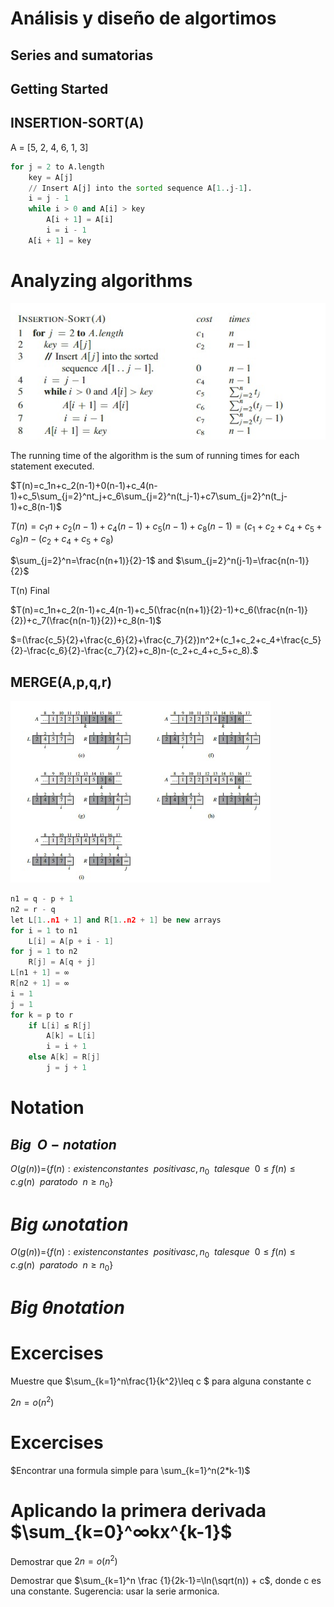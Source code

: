 # Análisis y diseño de algortimos

## Series and sumatorias


## Getting Started 

## INSERTION-SORT(A)

A = [5, 2, 4, 6, 1, 3]

```py
for j = 2 to A.length 
    key = A[j]
    // Insert A[j] into the sorted sequence A[1..j-1].
    i = j - 1
    while i > 0 and A[i] > key
        A[i + 1] = A[i]
        i = i - 1
    A[i + 1] = key
```

# Analyzing algorithms

![insertion](./images/insertion-sort.jpg)

The running time of the algorithm is the sum of running times for each statement executed.

$T(n)=c_1n+c_2(n-1)+0(n-1)+c_4(n-1)+c_5\sum_{j=2}^nt_j+c_6\sum_{j=2}^n(t_j-1)+c7\sum_{j=2}^n(t_j-1)+c_8(n-1)$

$T(n)=c_1n+c_2(n-1)+c_4(n-1)+c_5(n-1)+c_8(n-1)= (c_{1}+c_{2}+c_{4}+c_{5}+c_{8})n-(c_{2}+c_{4}+c_{5}+c_{8})$

$\sum_{j=2}^n=\frac{n(n+1)}{2}-1$ and $\sum_{j=2}^n(j-1)=\frac{n(n-1)}{2}$

T(n) Final

$T(n)=c_1n+c_2(n-1)+c_4(n-1)+c_5(\frac{n(n+1)}{2}-1)+c_6(\frac{n(n-1)}{2})+c_7(\frac{n(n-1)}{2})+c_8(n-1)$

$=(\frac{c_5}{2}+\frac{c_6}{2}+\frac{c_7}{2})n^2+(c_1+c_2+c_4+\frac{c_5}{2}-\frac{c_6}{2}-\frac{c_7}{2}+c_8)n-(c_2+c_4+c_5+c_8).$


## MERGE(A,p,q,r)

![merge](./images/merge-sort.jpg)

```c++
n1 = q - p + 1
n2 = r - q
let L[1..n1 + 1] and R[1..n2 + 1] be new arrays
for i = 1 to n1
    L[i] = A[p + i - 1]
for j = 1 to n2
    R[j] = A[q + j]
L[n1 + 1] = ∞
R[n2 + 1] = ∞
i = 1
j = 1
for k = p to r
    if L[i] ≤ R[j]
        A[k] = L[i]
        i = i + 1
    else A[k] = R[j]
        j = j + 1
```

# Notation

## $Big\ \ O-notation$

 $O(g(n))=${${f(n) : existen constantes\ \ positivas c, n_{0} \ \ tales que \ \ 0 \leq f(n) \leq c.g(n) \ \ para todo \ \ n\geq n_{0}}$}


# $Big \ \omega notation$
$O(g(n))=${${f(n) : existen constantes\ \ positivas c, n_{0} \ \ tales que \ \ 0 \leq f(n) \leq c.g(n) \ \ para todo \ \ n\geq n_{0}}$}

# $Big \ \theta notation$

# Excercises

Muestre que $\sum_{k=1}^n\frac{1}{k^2}\leq c $ para alguna constante c

$2n = o(n^2)$

# Excercises

$Encontrar una formula simple para \sum_{k=1}^n(2*k-1)$



# Aplicando la primera derivada $\sum_{k=0}^∞kx^{k-1}$


Demostrar que $2n=o(n^2)$

Demostrar que $\sum_{k=1}^n \frac {1}{2k-1}=\ln(\sqrt(n)) + c$, donde c es una constante. Sugerencia: usar la serie armonica.